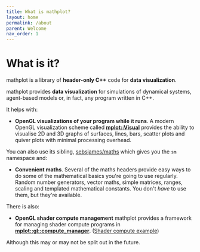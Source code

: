 ```yaml
---
title: What is mathplot?
layout: home
permalink: /about
parent: Welcome
nav_order: 1
---
```

# What is it?
mathplot is a library of **header-only C++** code for **data visualization**.

mathplot provides **data visualization** for simulations of dynamical systems, agent-based models or, in fact, any program written in C++.

It helps with:

* **OpenGL visualizations of your program while it runs**. A modern OpenGL visualization
  scheme called **[mplot::Visual](/mathplot/visual/)**
  provides the ability to visualise 2D and 3D graphs
  of surfaces, lines, bars, scatter plots and quiver plots with minimal
  processing overhead.

You can also use its sibling, [sebsjames/maths](https://github.com/sebsjames/maths) which gives you the `sm` namespace and:

* **Convenient maths**. Several of the maths headers provide easy ways to do some of the mathematical basics you're going to use regularly. Random number generators, vector maths, simple matrices, ranges, scaling and templated mathematical constants. You don't *have* to use them, but they're available.

There is also:

* **OpenGL shader compute management** mathplot provides a framework for managing shader compute programs in **[mplot::gl::compute_manager](https://github.com/sebsjames/mathplot/blob/main/mplot/gl/compute_manager.h)**. ([Shader compute example](https://github.com/sebsjames/mathplot/blob/main/examples/gl_compute/shadercompute.cpp))

Although this may or may not be split out in the future.